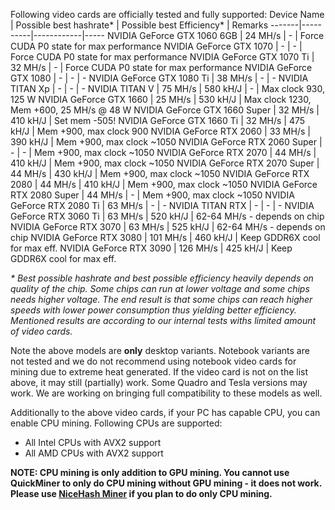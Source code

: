 Following video cards are officially tested and fully supported:
Device Name | Possible best hashrate* | Possible best Efficiency* | Remarks
-------|----------|------------|-----
NVIDIA GeForce GTX 1060 6GB | 24 MH/s | - | Force CUDA P0 state for max performance
NVIDIA GeForce GTX 1070 | - | - | Force CUDA P0 state for max performance
NVIDIA GeForce GTX 1070 Ti | 32 MH/s | - | Force CUDA P0 state for max performance
NVIDIA GeForce GTX 1080 | - | - | -
NVIDIA GeForce GTX 1080 Ti | 38 MH/s | - | -
NVIDIA TITAN Xp | - | - | -
NVIDIA TITAN V | 75 MH/s | 580 kH/J | - | Max clock 930, 125 W
NVIDIA GeForce GTX 1660 | 25 MH/s | 530 kH/J | Max clock 1230, Mem +600, 25 MH/s @ 48 W
NVIDIA GeForce GTX 1660 Super | 32 MH/s | 410 kH/J | Set mem -505!
NVIDIA GeForce GTX 1660 Ti | 32 MH/s | 475 kH/J | Mem +900, max clock 900
NVIDIA GeForce RTX 2060 | 33 MH/s | 390 kH/J | Mem +900, max clock ~1050
NVIDIA GeForce RTX 2060 Super | - | - | Mem +900, max clock ~1050
NVIDIA GeForce RTX 2070 | 44 MH/s | 410 kH/J | Mem +900, max clock ~1050
NVIDIA GeForce RTX 2070 Super | 44 MH/s | 430 kH/J | Mem +900, max clock ~1050
NVIDIA GeForce RTX 2080 | 44 MH/s | 410 kH/J | Mem +900, max clock ~1050
NVIDIA GeForce RTX 2080 Super | 44 MH/s | - | Mem +900, max clock ~1050
NVIDIA GeForce RTX 2080 Ti | 63 MH/s | - | -
NVIDIA TITAN RTX | - | - | -
NVIDIA GeForce RTX 3060 Ti | 63 MH/s | 520 kH/J | 62-64 MH/s - depends on chip
NVIDIA GeForce RTX 3070 | 63 MH/s | 525 kH/J | 62-64 MH/s - depends on chip
NVIDIA GeForce RTX 3080 | 101 MH/s | 460 kH/J | Keep GDDR6X cool for max eff.
NVIDIA GeForce RTX 3090 | 126 MH/s | 425 kH/J | Keep GDDR6X cool for max eff.

_* Best possible hashrate and best possible efficiency heavily depends on quality of the chip. Some chips can run at lower voltage and some chips needs higher voltage. The end result is that some chips can reach higher speeds with lower power consumption thus yielding better efficiency. Mentioned results are according to our internal tests withs limited amount of video cards._

Note the above models are **only** desktop variants. Notebook variants are not tested and we do not recommend using notebook video cards for mining due to extreme heat generated. If the video card is not on the list above, it may still (partially) work. Some Quadro and Tesla versions may work. We are working on bringing full compatibility to these models as well.

Additionally to the above video cards, if your PC has capable CPU, you can enable CPU mining. Following CPUs are supported:
* All Intel CPUs with AVX2 support
* All AMD CPUs with AVX2 support

**NOTE: CPU mining is only addition to GPU mining. You cannot use QuickMiner to only do CPU mining without GPU mining - it does not work. Please use [NiceHash Miner](https://github.com/nicehash/NiceHashMiner) if you plan to do only CPU mining.**